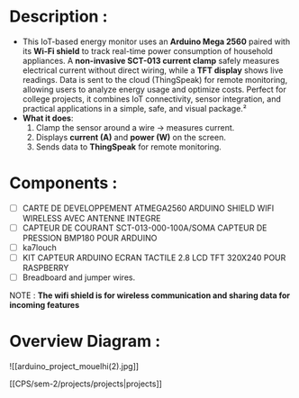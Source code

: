 # Description : 
- This IoT-based energy monitor uses an **Arduino Mega 2560** paired with its **Wi-Fi shield** to track real-time power consumption of household appliances. A **non-invasive SCT-013 current clamp** safely measures electrical current without direct wiring, while a **TFT display** shows live readings. Data is sent to the cloud (ThingSpeak) for remote monitoring, allowing users to analyze energy usage and optimize costs. Perfect for college projects, it combines IoT connectivity, sensor integration, and practical applications in a simple, safe, and visual package.²
- **What it does**:
	1. Clamp the sensor around a wire → measures current.
	2. Displays **current (A)** and **power (W)** on the screen.
	3. Sends data to **ThingSpeak** for remote monitoring.
# Components : 
- [ ] CARTE DE DEVELOPPEMENT ATMEGA2560 ARDUINO SHIELD WIFI WIRELESS AVEC ANTENNE INTEGRE 
- [ ] CAPTEUR DE COURANT SCT-013-000-100A/SOMA CAPTEUR DE PRESSION BMP180 POUR ARDUINO
- [ ] ka7louch
- [ ] KIT CAPTEUR ARDUINO ECRAN TACTILE 2.8 LCD TFT 320X240 POUR RASPBERRY
- [ ] Breadboard and jumper wires.

NOTE : **The wifi shield is for wireless communication and sharing data for incoming features**
# Overview Diagram : 
![[arduino_project_mouelhi(2).jpg]]










[[CPS/sem-2/projects/projects|projects]]